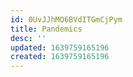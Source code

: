 ```yaml
---
id: 0UvJJhMO6BVdITGmCjPym
title: Pandemics
desc: ''
updated: 1639759165196
created: 1639759165196
---
```


